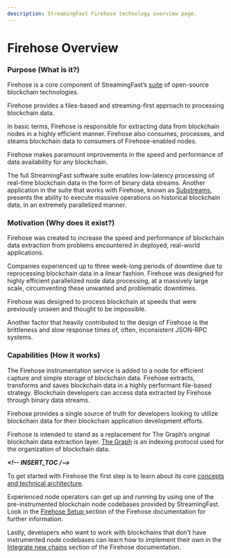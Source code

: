 ```yaml
---
description: StreamingFast Firehose technology overview page.
---
```


# Firehose Overview

### Purpose (What is it?)

Firehose is a core component of StreamingFast’s [suite](https://github.com/streamingfast) of open-source blockchain technologies.

Firehose provides a files-based and streaming-first approach to processing blockchain data.&#x20;

In basic terms, Firehose is responsible for extracting data from blockchain nodes in a highly efficient manner. Firehose also consumes, processes, and steams blockchain data to consumers of Firehose-enabled nodes.

Firehose makes paramount improvements in the speed and performance of data availability for any blockchain.

The full StreamingFast software suite enables low-latency processing of real-time blockchain data in the form of binary data streams. Another application in the suite that works with Firehose, known as [Substreams](https://substreams.streamingfast.io/), presents the ability to execute massive operations on historical blockchain data, in an extremely parallelized manner.

### Motivation (Why does it exist?)

Firehose was created to increase the speed and performance of blockchain data extraction from problems encountered in deployed, real-world applications.&#x20;

Companies experienced up to three week-long periods of downtime due to reprocessing blockchain data in a linear fashion. Firehose was designed for highly efficient parallelized node data processing, at a massively large scale, circumventing these unwanted and problematic downtimes.

Firehose was designed to process blockchain at speeds that were previously unseen and thought to be impossible.&#x20;

Another factor that heavily contributed to the design of Firehose is the brittleness and slow response times of, often, inconsistent JSON-RPC systems.

### Capabilities (How it works)

The Firehose instrumentation service is added to a node for efficient capture and simple storage of blockchain data. Firehose extracts, transforms and saves blockchain data in a highly performant file-based strategy. Blockchain developers can access data extracted by Firehose through binary data streams.

Firehose provides a single source of truth for developers looking to utilize blockchain data for their blockchain application development efforts.

Firehose is intended to stand as a replacement for The Graph’s original blockchain data extraction layer. [The Graph](https://thegraph.com/) is an indexing protocol used for the organization of blockchain data.

_**\<!-- INSERT\_TOC /-->**_

To get started with Firehose the first step is to learn about its core [concepts and technical architecture](../concepts/).&#x20;

Experienced node operators can get up and running by using one of the pre-instrumented blockchain node codebases provided by StreamingFast. Look in the [Firehose Setup ](../integrate/firehose-setup.md)section of the Firehose documentation for further information.

Lastly, developers who want to work with blockchains that don't have instrumented node codebases can learn how to implement their own in the [Integrate new chains](../integrate-new-chains/new-blockchains.md) section of the Firehose documentation.
